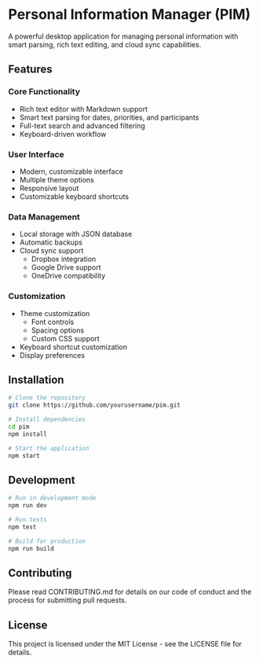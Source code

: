 # Personal Information Manager (PIM)

A powerful desktop application for managing personal information with smart parsing, rich text editing, and cloud sync capabilities.

## Features

### Core Functionality
- Rich text editor with Markdown support
- Smart text parsing for dates, priorities, and participants
- Full-text search and advanced filtering
- Keyboard-driven workflow

### User Interface
- Modern, customizable interface
- Multiple theme options
- Responsive layout
- Customizable keyboard shortcuts

### Data Management
- Local storage with JSON database
- Automatic backups
- Cloud sync support
  - Dropbox integration
  - Google Drive support
  - OneDrive compatibility

### Customization
- Theme customization
  - Font controls
  - Spacing options
  - Custom CSS support
- Keyboard shortcut customization
- Display preferences

## Installation

```bash
# Clone the repository
git clone https://github.com/yourusername/pim.git

# Install dependencies
cd pim
npm install

# Start the application
npm start
```

## Development

```bash
# Run in development mode
npm run dev

# Run tests
npm test

# Build for production
npm run build
```

## Contributing
Please read CONTRIBUTING.md for details on our code of conduct and the process for submitting pull requests.

## License
This project is licensed under the MIT License - see the LICENSE file for details.
